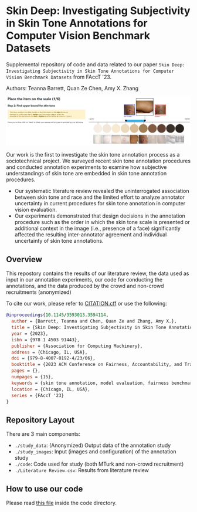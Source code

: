 # Skin Deep: Investigating Subjectivity in Skin Tone Annotations for Computer Vision Benchmark Datasets

Supplemental repository of code and data related to our paper `Skin Deep: Investigating Subjectivity in Skin Tone Annotations for Computer Vision Benchmark Datasets` from FAccT '23.

Authors: Teanna Barrett, Quan Ze Chen, Amy X. Zhang

![Overview Diagram](https://github.com//Social-Futures-Lab/skin-deep/blob/main/overview.png?raw=true)

Our work is the first to investigate the skin tone annotation process as a sociotechnical project. We surveyed recent skin tone annotation procedures and conducted annotation experiments to examine how subjective understandings of skin tone are embedded in skin tone annotation procedures.
- Our systematic literature review revealed the uninterrogated association between skin tone and race and the limited effort to analyze annotator uncertainty in current procedures for skin tone annotation in computer vision evaluation. 
- Our experiments demonstrated that design decisions in the annotation procedure such as the order in which the skin tone scale is presented or additional context in the image (i.e., presence of a face) significantly affected the resulting inter-annotator agreement and individual uncertainty of skin tone annotations.

## Overview 
This repostory contains the results of our literature review, the data used as input in our annotation experiments, our code for conducting the annotations, and the data produced by the crowd and non-crowd recruitments (anonymized)

To cite our work, please refer to [CITATION.cff](CITATION.cff) or use the 
following:

```bibtex
@inproceedings{10.1145/3593013.3594114,
  author = {Barrett, Teanna and Chen, Quan Ze and Zhang, Amy X.},
  title = {Skin Deep: Investigating Subjectivity in Skin Tone Annotations for Computer Vision Benchmark Datasets},
  year = {2023},
  isbn = {978 1 4503 91443},
  publisher = {Association for Computing Machinery},
  address = {Chicago, IL, USA},
  doi = {979-8-4007-0192-4/23/06},
  booktitle = {2023 ACM Conference on Fairness, Accountability, and Transparency},
  pages = {},
  numpages = {15},
  keywords = {skin tone annotation, model evaluation, fairness benchmark datasets, facial recognition, computer vision},
  location = {Chicago, IL, USA},
  series = {FAccT '23}
}
```

## Repository Layout

There are 3 main components:
- `./study_data`: (Anonymized) Output data of the annotation study
- `./study_images`: Input (images and configuration) of the annotation study
- `./code`: Code used for study (both MTurk and non-crowd recruitment)
- `./Literature Review.csv`: Results from literature review

## How to use our code

Please read [this file](code/README.md) inside the code directory.